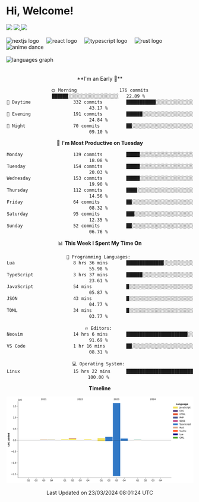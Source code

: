 <div align="center">
  <h1 align="left">
    Hi, Welcome!
  </h1>
  <div align="left">
    <div>
      <img src="https://img.shields.io/github/followers/kraken-afk.svg?style=social&label=Follow&maxAge=2592000" />
      <a href="https://twitter.com/trshppl">
        <img src="https://img.shields.io/twitter/follow/trshppl" />
      </a>
      <a href="https://nv-me.vercel.app">
        <img src="https://img.shields.io/badge/visit-my_site-blue" />
      </a>
    </div>
    <br />
    <div>
      <img src="https://skillicons.dev/icons?i=nextjs" height="40" alt="nextjs logo" />
      <img width="12" />
      <img src="https://skillicons.dev/icons?i=react" height="40" alt="react logo" />
      <img width="12" />
      <img src="https://skillicons.dev/icons?i=ts" height="40" alt="typescript logo" />
      <img width="12" />
      <img src="https://skillicons.dev/icons?i=rust" height="40" alt="rust logo" />
      <img src="https://media.tenor.com/sbvSVkB_hq8AAAAi/anime-dens.gif" alt="anime dance" height="40" />
    </div>
    <br />
    <div>
      <img src="https://github-readme-stats.vercel.app/api/top-langs?username=kraken-afk&locale=en&hide_title=false&layout=compact&card_width=320&langs_count=6&theme=rose_pine&hide_border=true&order=2" height="150" alt="languages graph" />
    </div>
  </div>
  <br />
  <br/>
  <!--START_SECTION:waka-->
**I'm an Early 🐤** 

```text
🌞 Morning                176 commits         ██████░░░░░░░░░░░░░░░░░░░   22.89 % 
🌆 Daytime                332 commits         ███████████░░░░░░░░░░░░░░   43.17 % 
🌃 Evening                191 commits         ██████░░░░░░░░░░░░░░░░░░░   24.84 % 
🌙 Night                  70 commits          ██░░░░░░░░░░░░░░░░░░░░░░░   09.10 % 
```
📅 **I'm Most Productive on Tuesday** 

```text
Monday                   139 commits         █████░░░░░░░░░░░░░░░░░░░░   18.08 % 
Tuesday                  154 commits         █████░░░░░░░░░░░░░░░░░░░░   20.03 % 
Wednesday                153 commits         █████░░░░░░░░░░░░░░░░░░░░   19.90 % 
Thursday                 112 commits         ████░░░░░░░░░░░░░░░░░░░░░   14.56 % 
Friday                   64 commits          ██░░░░░░░░░░░░░░░░░░░░░░░   08.32 % 
Saturday                 95 commits          ███░░░░░░░░░░░░░░░░░░░░░░   12.35 % 
Sunday                   52 commits          ██░░░░░░░░░░░░░░░░░░░░░░░   06.76 % 
```


📊 **This Week I Spent My Time On** 

```text
💬 Programming Languages: 
Lua                      8 hrs 36 mins       ██████████████░░░░░░░░░░░   55.98 % 
TypeScript               3 hrs 37 mins       ██████░░░░░░░░░░░░░░░░░░░   23.61 % 
JavaScript               54 mins             █░░░░░░░░░░░░░░░░░░░░░░░░   05.87 % 
JSON                     43 mins             █░░░░░░░░░░░░░░░░░░░░░░░░   04.77 % 
TOML                     34 mins             █░░░░░░░░░░░░░░░░░░░░░░░░   03.77 % 

🔥 Editors: 
Neovim                   14 hrs 6 mins       ███████████████████████░░   91.69 % 
VS Code                  1 hr 16 mins        ██░░░░░░░░░░░░░░░░░░░░░░░   08.31 % 

💻 Operating System: 
Linux                    15 hrs 22 mins      █████████████████████████   100.00 % 
```

**Timeline**

![Lines of Code chart](https://raw.githubusercontent.com/kraken-afk/kraken-afk/main/assets/bar_graph.png)


 Last Updated on 23/03/2024 08:01:24 UTC
<!--END_SECTION:waka-->
</div>
<br />